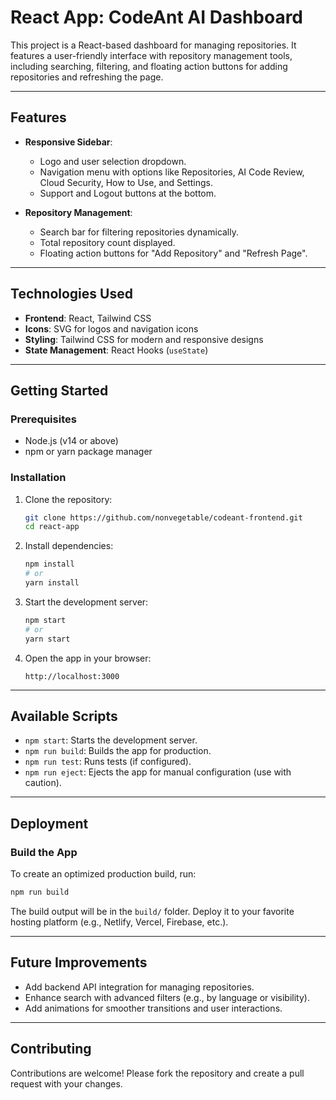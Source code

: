 # React App: CodeAnt AI Dashboard

This project is a React-based dashboard for managing repositories. It features a user-friendly interface with repository management tools, including searching, filtering, and floating action buttons for adding repositories and refreshing the page.

---

## Features

- **Responsive Sidebar**:
  - Logo and user selection dropdown.
  - Navigation menu with options like Repositories, AI Code Review, Cloud Security, How to Use, and Settings.
  - Support and Logout buttons at the bottom.

- **Repository Management**:
  - Search bar for filtering repositories dynamically.
  - Total repository count displayed.
  - Floating action buttons for "Add Repository" and "Refresh Page".

---

## Technologies Used

- **Frontend**: React, Tailwind CSS
- **Icons**: SVG for logos and navigation icons
- **Styling**: Tailwind CSS for modern and responsive designs
- **State Management**: React Hooks (`useState`)

---

## Getting Started

### Prerequisites
- Node.js (v14 or above)
- npm or yarn package manager

### Installation

1. Clone the repository:
   ```bash
   git clone https://github.com/nonvegetable/codeant-frontend.git
   cd react-app
   ```

2. Install dependencies:
   ```bash
   npm install
   # or
   yarn install
   ```

3. Start the development server:
   ```bash
   npm start
   # or
   yarn start
   ```

4. Open the app in your browser:
   ```
   http://localhost:3000
   ```

---

## Available Scripts

- `npm start`: Starts the development server.
- `npm run build`: Builds the app for production.
- `npm run test`: Runs tests (if configured).
- `npm run eject`: Ejects the app for manual configuration (use with caution).

---

## Deployment

### Build the App
To create an optimized production build, run:
```bash
npm run build
```

The build output will be in the `build/` folder. Deploy it to your favorite hosting platform (e.g., Netlify, Vercel, Firebase, etc.).

---

## Future Improvements

- Add backend API integration for managing repositories.
- Enhance search with advanced filters (e.g., by language or visibility).
- Add animations for smoother transitions and user interactions.

---

## Contributing

Contributions are welcome! Please fork the repository and create a pull request with your changes.
